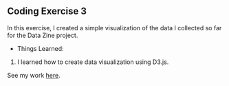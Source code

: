 ## Coding Exercise 3

In this exercise, I created a simple visualization of the data I collected so far for the Data Zine project.

- Things Learned:
1. I learned how to create data visualization using D3.js.

See my work [here](https://alexwang624.github.io/cdv-student/coding-exercises/coding-foundation/coding-exercise-2/).
